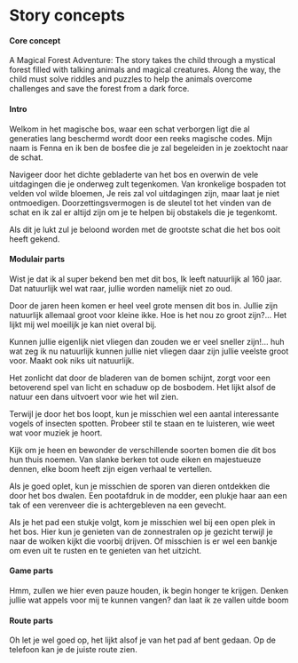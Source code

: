 # Story concepts

#### Core concept

A Magical Forest Adventure: The story takes the child through a mystical forest filled with talking animals and magical creatures. Along the way, the child must solve riddles and puzzles to help the animals overcome challenges and save the forest from a dark force.

#### Intro

Welkom in het magische bos, waar een schat verborgen ligt die al generaties lang beschermd wordt door een reeks magische codes. Mijn naam is Fenna en ik ben de bosfee die je zal begeleiden in je zoektocht naar de schat.

Navigeer door het dichte gebladerte van het bos en overwin de vele uitdagingen die je onderweg zult tegenkomen. Van kronkelige bospaden tot velden vol wilde bloemen, Je reis zal vol uitdagingen zijn, maar laat je niet ontmoedigen. Doorzettingsvermogen is de sleutel tot het vinden van de schat en ik zal er altijd zijn om je te helpen bij obstakels die je tegenkomt.

Als dit je lukt zul je beloond worden met de grootste schat die het bos ooit heeft gekend.

#### Modulair parts

Wist je dat ik al super bekend ben met dit bos, Ik leeft natuurlijk al 160 jaar. Dat natuurlijk wel wat raar, jullie worden namelijk niet zo oud.

Door de jaren heen komen er heel veel grote mensen dit bos in. Jullie zijn natuurlijk allemaal groot voor kleine ikke. Hoe is het nou zo groot zijn?... Het lijkt mij wel moeilijk je kan niet overal bij.

Kunnen jullie eigenlijk niet vliegen dan zouden we er veel sneller zijn!... huh wat zeg ik nu natuurlijk kunnen jullie niet vliegen daar zijn jullie veelste groot voor. Maakt ook niks uit natuurlijk.

Het zonlicht dat door de bladeren van de bomen schijnt, zorgt voor een betoverend spel van licht en schaduw op de bosbodem. Het lijkt alsof de natuur een dans uitvoert voor wie het wil zien.

Terwijl je door het bos loopt, kun je misschien wel een aantal interessante vogels of insecten spotten. Probeer stil te staan en te luisteren, wie weet wat voor muziek je hoort.

Kijk om je heen en bewonder de verschillende soorten bomen die dit bos hun thuis noemen. Van slanke berken tot oude eiken en majestueuze dennen, elke boom heeft zijn eigen verhaal te vertellen.

Als je goed oplet, kun je misschien de sporen van dieren ontdekken die door het bos dwalen. Een pootafdruk in de modder, een plukje haar aan een tak of een verenveer die is achtergebleven na een gevecht.

Als je het pad een stukje volgt, kom je misschien wel bij een open plek in het bos. Hier kun je genieten van de zonnestralen op je gezicht terwijl je naar de wolken kijkt die voorbij drijven. Of misschien is er wel een bankje om even uit te rusten en te genieten van het uitzicht.

#### Game parts

Hmm, zullen we hier even pauze houden, ik begin honger te krijgen. Denken jullie wat appels voor mij te kunnen vangen? dan laat ik ze vallen uitde boom

#### Route parts

Oh let je wel goed op, het lijkt alsof je van het pad af bent gedaan. Op de telefoon kan je de juiste route zien.
